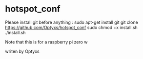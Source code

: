 # hotspot_conf
Please install git before anything :
sudo apt-get install git
git clone https://github.com/Optyxs/hotspot_conf
sudo chmod +x install.sh
./install.sh

Note that this is for a raspberry pi zero w

writen by Optyxs
